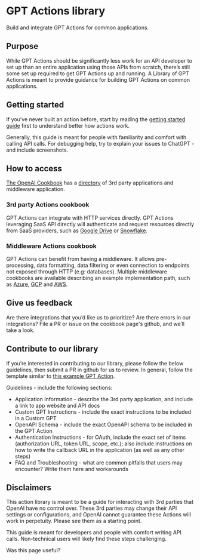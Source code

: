 # GPT Actions library

Build and integrate GPT Actions for common applications.

## Purpose

While GPT Actions should be significantly less work for an API developer to set up than an entire application using those APIs from scratch, there’s still some set up required to get GPT Actions up and running. A Library of GPT Actions is meant to provide guidance for building GPT Actions on common applications.

## Getting started

If you’ve never built an action before, start by reading the [getting started guide](https://platform.openai.com/docs/actions/getting-started) first to understand better how actions work.

Generally, this guide is meant for people with familiarity and comfort with calling API calls. For debugging help, try to explain your issues to ChatGPT - and include screenshots.

## How to access

[The OpenAI Cookbook](https://cookbook.openai.com/) has a [directory](https://cookbook.openai.com/topic/chatgpt) of 3rd party applications and middleware application.

### 3rd party Actions cookbook

GPT Actions can integrate with HTTP services directly. GPT Actions leveraging SaaS API directly will authenticate and request resources directly from SaaS providers, such as [Google Drive](https://cookbook.openai.com/examples/chatgpt/gpt_actions_library/gpt_action_google_drive) or [Snowflake](https://cookbook.openai.com/examples/chatgpt/gpt_actions_library/gpt_action_snowflake_direct).

### Middleware Actions cookbook

GPT Actions can benefit from having a middleware. It allows pre-processing, data formatting, data filtering or even connection to endpoints not exposed through HTTP (e.g: databases). Multiple middleware cookbooks are available describing an example implementation path, such as [Azure](https://cookbook.openai.com/examples/chatgpt/gpt_actions_library/gpt_middleware_azure_function), [GCP](https://cookbook.openai.com/examples/chatgpt/gpt_actions_library/gpt_middleware_google_cloud_function) and [AWS](https://cookbook.openai.com/examples/chatgpt/gpt_actions_library/gpt_middleware_aws_function).

## Give us feedback

Are there integrations that you’d like us to prioritize? Are there errors in our integrations? File a PR or issue on the cookbook page's github, and we’ll take a look.

## Contribute to our library

If you’re interested in contributing to our library, please follow the below guidelines, then submit a PR in github for us to review. In general, follow the template similar to [this example GPT Action](https://cookbook.openai.com/examples/chatgpt/gpt_actions_library/gpt_action_bigquery).

Guidelines - include the following sections:

- Application Information - describe the 3rd party application, and include a link to app website and API docs
- Custom GPT Instructions - include the exact instructions to be included in a Custom GPT
- OpenAPI Schema - include the exact OpenAPI schema to be included in the GPT Action
- Authentication Instructions - for OAuth, include the exact set of items (authorization URL, token URL, scope, etc.); also include instructions on how to write the callback URL in the application (as well as any other steps)
- FAQ and Troubleshooting - what are common pitfalls that users may encounter? Write them here and workarounds

## Disclaimers

This action library is meant to be a guide for interacting with 3rd parties that OpenAI have no control over. These 3rd parties may change their API settings or configurations, and OpenAI cannot guarantee these Actions will work in perpetuity. Please see them as a starting point.

This guide is meant for developers and people with comfort writing API calls. Non-technical users will likely find these steps challenging.

Was this page useful?
